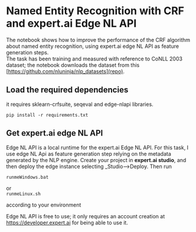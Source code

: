 # Named Entity Recognition with CRF and expert.ai Edge NL API
The notebook shows how to improve the performance of the CRF algorithm about named entity recognition, using expert.ai edge NL API as feature generation steps.  
The task has been training and measured with reference to CoNLL 2003 dataset; the notebook downloads the dataset from this [https://github.com/nluninja/nlp_datasets](repo).

## Load the required dependencies
it requires sklearn-crfsuite, seqeval and edge-nlapi libraries.  

`pip install -r requirements.txt`


## Get expert.ai edge NL API
Edge NL API is a local runtime for the expert.ai Edge NL API. For this task, I use edge NL Api as feature generation step relying on the metadata generated by the NLP engine.
Create your project in **expert.ai studio**, and then deploy the edge instance selecting _Studio-->Deploy.
Then run  

`runmeWindows.bat`  

or  
`runmeLinux.sh`  

according to your environment

Edge NL API is free to use; it only requires an account creation at https://developer.expert.ai for being able to use it.





